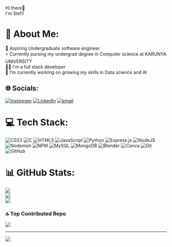 Hi there👋<br>
I'm Stefi!
# 💫 About Me:
🏫 Aspiring Undergraduate software engineer<br>⚡ Currently pursing my undergrad degree in Computer science at KARUNYA UNIVERSITY<br>👩‍💻 I'm a full stack developer<br>🔭 I’m currently working on growing my skills in Data science and AI


## 🌐 Socials:
[![Instagram](https://img.shields.io/badge/Instagram-%23E4405F.svg?logo=Instagram&logoColor=white)](https://instagram.com/stefi_shobika) [![LinkedIn](https://img.shields.io/badge/LinkedIn-%230077B5.svg?logo=linkedin&logoColor=white)](https://linkedin.com/in/stefi_shobika_sukumar) [![email](https://img.shields.io/badge/Email-D14836?logo=gmail&logoColor=white)](mailto:stefishobika.s07@gmail.com) 

# 💻 Tech Stack:
![CSS3](https://img.shields.io/badge/css3-%231572B6.svg?style=for-the-badge&logo=css3&logoColor=white) ![C](https://img.shields.io/badge/c-%2300599C.svg?style=for-the-badge&logo=c&logoColor=white) ![HTML5](https://img.shields.io/badge/html5-%23E34F26.svg?style=for-the-badge&logo=html5&logoColor=white) ![JavaScript](https://img.shields.io/badge/javascript-%23323330.svg?style=for-the-badge&logo=javascript&logoColor=%23F7DF1E) ![Python](https://img.shields.io/badge/python-3670A0?style=for-the-badge&logo=python&logoColor=ffdd54) ![Express.js](https://img.shields.io/badge/express.js-%23404d59.svg?style=for-the-badge&logo=express&logoColor=%2361DAFB) ![NodeJS](https://img.shields.io/badge/node.js-6DA55F?style=for-the-badge&logo=node.js&logoColor=white) ![Nodemon](https://img.shields.io/badge/NODEMON-%23323330.svg?style=for-the-badge&logo=nodemon&logoColor=%BBDEAD) ![NPM](https://img.shields.io/badge/NPM-%23CB3837.svg?style=for-the-badge&logo=npm&logoColor=white) ![MySQL](https://img.shields.io/badge/mysql-4479A1.svg?style=for-the-badge&logo=mysql&logoColor=white) ![MongoDB](https://img.shields.io/badge/MongoDB-%234ea94b.svg?style=for-the-badge&logo=mongodb&logoColor=white) ![Blender](https://img.shields.io/badge/blender-%23F5792A.svg?style=for-the-badge&logo=blender&logoColor=white) ![Canva](https://img.shields.io/badge/Canva-%2300C4CC.svg?style=for-the-badge&logo=Canva&logoColor=white) ![Git](https://img.shields.io/badge/git-%23F05033.svg?style=for-the-badge&logo=git&logoColor=white) ![GitHub](https://img.shields.io/badge/github-%23121011.svg?style=for-the-badge&logo=github&logoColor=white)
# 📊 GitHub Stats:
![](https://github-readme-stats.vercel.app/api?username=Stefishobika&theme=dark&hide_border=false&include_all_commits=false&count_private=false)<br/>
![](https://nirzak-streak-stats.vercel.app/?user=Stefishobika&theme=dark&hide_border=false)<br/>
![](https://github-readme-stats.vercel.app/api/top-langs/?username=Stefishobika&theme=dark&hide_border=false&include_all_commits=false&count_private=false&layout=compact)

### 🔝 Top Contributed Repo
![](https://github-contributor-stats.vercel.app/api?username=Stefishobika&limit=5&theme=dark&combine_all_yearly_contributions=true)

---
[![](https://visitcount.itsvg.in/api?id=Stefishobika&icon=0&color=0)](https://visitcount.itsvg.in)

<!-- Proudly created with GPRM ( https://gprm.itsvg.in ) -->
